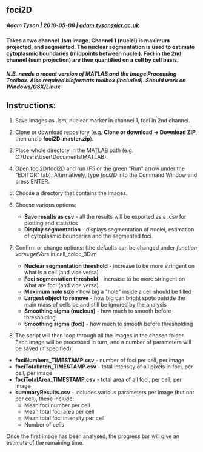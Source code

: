 ## foci2D
##### Adam Tyson | 2018-05-08 | adam.tyson@icr.ac.uk

#### Takes a two channel .lsm image. Channel 1 (nuclei) is maximum projected, and segmented. The nuclear segmentation is used to estimate cytoplasmic boundaries (midpoints between nuclei). Foci in the 2nd channel (sum projection) are then quantified on a cell by cell basis.

##### N.B. needs a recent version of MATLAB and the Image Processing Toolbox. Also required bioformats toolbox (included). Should work on Windows/OSX/Linux.

## Instructions:

1. Save images as .lsm, nuclear marker in channel 1, foci in 2nd channel.
2. Clone or download repository (e.g. **Clone or download -> Download ZIP**, then unzip **foci2D-master.zip**).
3. Place whole directory in the MATLAB path (e.g. C:\\Users\\User\\Documents\\MATLAB).
4. Open foci2D\\foci2D and run (F5 or the green "Run" arrow under the "EDITOR" tab). Alternatively, type *foci2D* into the Command Window and press ENTER.
5. Choose a directory that contains the images.
6. Choose various options:
    * **Save results as csv** - all the results will be exported as a .csv for plotting and statistics
    * **Display segmentation** - displays segmentation of nuclei, estimation of cytoplasmic boundaries and the segmented foci.

7. Confirm or change options: (the defaults can be changed under *function vars=getVars* in cell_coloc_3D.m
    * **Nuclear segmentation threshold** -  increase to be more stringent on what is a cell (and vice versa)
    * **Foci segmentation threshold** -  increase to be more stringent on what are foci (and vice versa)
    * **Maximum hole size** - how big a "hole" inside a cell should be filled
    * **Largest object to remove** - how big can bright spots outside the main mass of cells be and still be ignored by the analysis
    * **Smoothing sigma (nucleus)** - how much to smooth before thresholding
    * **Smoothing sigma (foci)** - how much to smooth before thresholding

8. The script will then loop through all the images in the chosen folder. Each image will be processed in turn, and a number of parameters will be saved (if specified):

  * **fociNumbers_TIMESTAMP.csv** - number of foci per cell, per image
  * **fociTotalInten_TIMESTAMP.csv** - total intensity of all pixels in foci, per cell, per image
  * **fociTotalArea_TIMESTAMP.csv** - total area of all foci, per cell, per image
  * **summaryResults.csv** - includes various parameters per image (but not per cell), these include:
    * Mean foci number per cell
    * Mean total foci area per cell
    * Mean total foci intensity per cell
    * Number of cells

Once the first image has been analysed, the progress bar will give an estimate of the remaining time.
